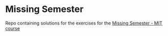 # Missing Semester
Repo containing solutions for the exercises for the [Missing Semester - MIT course](https://missing.csail.mit.edu/)
